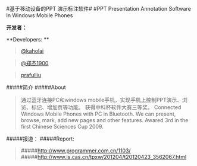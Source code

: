 

#基于移动设备的PPT 演示标注软件#
#PPT Presentation Annotation Software In Windows Mobile Phones

**开发者：**

**Developers: **
	
> [@kaholai](https://github.com/kaholai/)

> 	[@郑杰1900](http://weibo.com/u/2252258645)

> 	[prafulliu](http://weibo.com/prafulliu)

#####简介
#####About

> 通过蓝牙连接PC和windows mobile手机，实现手机上控制PPT演示、浏览、标记、增加页等功能。 获得中科杯软件大赛三等奖。
> Connected Windows Mobile Phones with PC in Bluetooth. We can present, browse, mark, add new pages and other features. Awared 3rd in the first Chinese Sciences Cup 2009.

#####报道： 
#####Report:

> #####http://www.programmer.com.cn/1103/
#####http://www.is.cas.cn/tpxw/201204/t20120423_3562067.html
